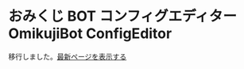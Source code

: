 # おみくじ BOT コンフィグエディター OmikujiBot ConfigEditor

移行しました。[最新ページを表示する](https://github.com/Pintocuru/OmikujiBot-Docs/blob/main/core/ConfigEditor/README.md)

